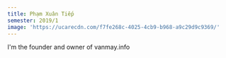 ```yaml
---
title: Phạm Xuân Tiếp
semester: 2019/1
image: 'https://ucarecdn.com/f7fe268c-4025-4cb9-b968-a9c29d9c9369/'
---
```

I'm the founder and owner of vanmay.info
